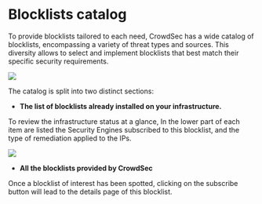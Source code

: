 #  Blocklists catalog

To provide blocklists tailored to each need, CrowdSec has a wide catalog of blocklists, encompassing a variety of threat types and sources. This diversity allows to select and implement blocklists that best match their specific security requirements.

![](/img/console/blocklists/catalog.png)

The catalog is split into two distinct sections:

*   **The list of blocklists already installed on your infrastructure.**

To review the infrastructure status at a glance, In the lower part of each item are listed the Security Engines subscribed to this blocklist, and the type of remediation applied to the IPs.

![](/img/console/blocklists/catalog_item_point_se_tag.png)

*   **All the blocklists provided by CrowdSec**

Once a blocklist of interest has been spotted, clicking on the subscribe button will lead to the details page of this blocklist.
